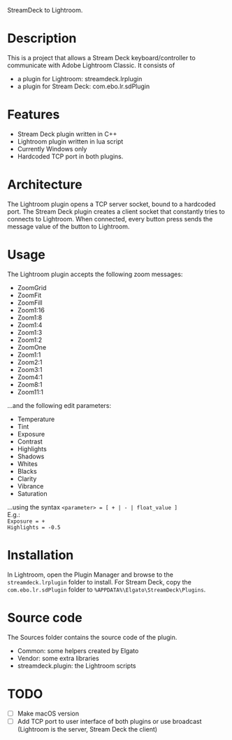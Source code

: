 
StreamDeck to Lightroom.


# Description

This is a project that allows a Stream Deck keyboard/controller to communicate with Adobe Lightroom Classic.
It consists of
  * a plugin for Lightroom: streamdeck.lrplugin
  * a plugin for Stream Deck: com.ebo.lr.sdPlugin


# Features

- Stream Deck plugin written in C++
- Lightroom plugin written in lua script
- Currently Windows only
- Hardcoded TCP port in both plugins.

# Architecture
The Lightroom plugin opens a TCP server socket, bound to a hardcoded port.
The Stream Deck plugin creates a client socket that constantly tries to connects to Lightroom.
When connected, every button press sends the message value of the button to Lightroom.

# Usage
The Lightroom plugin accepts the following zoom messages:
* ZoomGrid
* ZoomFit
* ZoomFill
* Zoom1:16
* Zoom1:8
* Zoom1:4
* Zoom1:3
* Zoom1:2
* ZoomOne
* Zoom1:1
* Zoom2:1
* Zoom3:1
* Zoom4:1
* Zoom8:1
* Zoom11:1

...and the following edit parameters:
* Temperature
* Tint
* Exposure
* Contrast
* Highlights
* Shadows
* Whites
* Blacks
* Clarity
* Vibrance
* Saturation

...using the syntax `<parameter> = [ + | - | float_value ]`\
E.g.:\
`Exposure = +`\
`Highlights = -0.5`

# Installation

In Lightroom, open the Plugin Manager and browse to the `streamdeck.lrplugin` folder to install.
For Stream Deck, copy the `com.ebo.lr.sdPlugin` folder to `%APPDATA%\Elgato\StreamDeck\Plugins`.

# Source code

The Sources folder contains the source code of the plugin.
  * Common: some helpers created by Elgato
  * Vendor: some extra libraries
  * streamdeck.plugin: the Lightroom scripts
 
 # TODO
 - [ ] Make macOS version
 - [ ] Add TCP port to user interface of both plugins or use broadcast (Lightroom is the server, Stream Deck the client)
